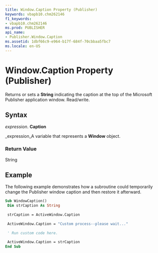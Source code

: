 ```yaml
---
title: Window.Caption Property (Publisher)
keywords: vbapb10.chm262146
f1_keywords:
- vbapb10.chm262146
ms.prod: PUBLISHER
api_name:
- Publisher.Window.Caption
ms.assetid: 1dbf66c9-e964-b17f-684f-70cbbaa5fbc7
ms.locale: en-US
---
```



# Window.Caption Property (Publisher)

Returns or sets a  **String** indicating the caption at the top of the Microsoft Publisher application window. Read/write.


## Syntax

 _expression_. **Caption**

 _expression_A variable that represents a  **Window** object.


### Return Value

String


## Example

The following example demonstrates how a subroutine could temporarily change the Publisher window caption and then restore it afterward.


```vb
Sub WindowCaption() 
 Dim strCaption As String 
 
 strCaption = ActiveWindow.Caption 
 
 ActiveWindow.Caption = "Custom process--please wait..." 
 
 ' Run custom code here. 
 
 ActiveWindow.Caption = strCaption 
End Sub
```


